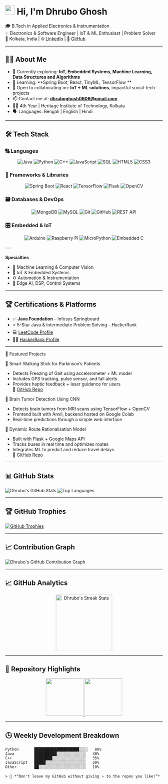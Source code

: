 # <img src="https://cdn.jsdelivr.net/gh/Dhrubo04/Dhrubo04/waving-hand.svg" width="30" height="30"> Hi, I'm Dhrubo Ghosh

🎓 B.Tech in Applied Electronics & Instrumentation  
💡 Electronics & Software Engineer | IoT & ML Enthusiast | Problem Solver  
📍 Kolkata, India | 🌐 [LinkedIn](https://www.linkedin.com/in/dhrubo-ghosh-4663a0258) | 💼 [GitHub](https://github.com/Dhrubo04)

---

## 👨‍💻 About Me

- 🔭 Currently exploring: **IoT, Embedded Systems, Machine Learning, Data Structures and Algorithms**
- 🌱 Learning: **Spring Boot, React, TinyML, TensorFlow **
- 🤝 Open to collaborating on: **IoT + ML solutions**, impactful social-tech projects
- 📫 Contact me at: **dhruboghosh0606@gmail.com**
- 🧑‍🎓 4th Year | Heritage Institute of Technology, Kolkata
- 🗣️ Languages: Bengali | English | Hindi

---

## 🛠️ Tech Stack

### 🔠 **Languages**
<div align="center">
  
![Java](https://img.shields.io/badge/Java-%23ED8B00.svg?style=for-the-badge&logo=java&logoColor=white)
![Python](https://img.shields.io/badge/Python-%233776AB.svg?style=for-the-badge&logo=python&logoColor=white)
![C++](https://img.shields.io/badge/C++-%2300599C.svg?style=for-the-badge&logo=c%2B%2B&logoColor=white)
![JavaScript](https://img.shields.io/badge/JavaScript-%23F7DF1E.svg?style=for-the-badge&logo=javascript&logoColor=black)
![SQL](https://img.shields.io/badge/SQL-%2300f.svg?style=for-the-badge&logo=mysql&logoColor=white)
![HTML5](https://img.shields.io/badge/HTML5-%23E34F26.svg?style=for-the-badge&logo=html5&logoColor=white)
![CSS3](https://img.shields.io/badge/CSS3-%231572B6.svg?style=for-the-badge&logo=css3&logoColor=white)

</div>

### 🧰 **Frameworks & Libraries**
<div align="center">

![Spring Boot](https://img.shields.io/badge/Spring%20Boot-%236DB33F.svg?style=for-the-badge&logo=spring-boot&logoColor=white)
![React](https://img.shields.io/badge/React-%2320232a.svg?style=for-the-badge&logo=react&logoColor=%2361DAFB)
![TensorFlow](https://img.shields.io/badge/TensorFlow-%23FF6F00.svg?style=for-the-badge&logo=TensorFlow&logoColor=white)
![Flask](https://img.shields.io/badge/Flask-%23000.svg?style=for-the-badge&logo=flask&logoColor=white)
![OpenCV](https://img.shields.io/badge/OpenCV-%235C3EE8.svg?style=for-the-badge&logo=opencv&logoColor=white)

</div>

### 🗃️ **Databases & DevOps**
<div align="center">

![MongoDB](https://img.shields.io/badge/MongoDB-%234ea94b.svg?style=for-the-badge&logo=mongodb&logoColor=white)
![MySQL](https://img.shields.io/badge/MySQL-%2300f.svg?style=for-the-badge&logo=mysql&logoColor=white)
![Git](https://img.shields.io/badge/Git-%23F05033.svg?style=for-the-badge&logo=git&logoColor=white)
![GitHub](https://img.shields.io/badge/GitHub-%23121011.svg?style=for-the-badge&logo=github&logoColor=white)
![REST API](https://img.shields.io/badge/REST-API-%23005571.svg?style=for-the-badge)

</div>

### 🎛️ **Embedded & IoT**
<div align="center">

![Arduino](https://img.shields.io/badge/Arduino-%2300979D.svg?style=for-the-badge&logo=arduino&logoColor=white)
![Raspberry Pi](https://img.shields.io/badge/Raspberry%20Pi-%23C51A4A.svg?style=for-the-badge&logo=raspberry-pi&logoColor=white)
![MicroPython](https://img.shields.io/badge/MicroPython-%232C3E50.svg?style=for-the-badge&logo=python&logoColor=white)
![Embedded C](https://img.shields.io/badge/Embedded_C-%235C6BC0.svg?style=for-the-badge&logo=c&logoColor=white)

</div>
---


**Specialties**  
- 🧠 Machine Learning & Computer Vision  
- 🔌 IoT & Embedded Systems  
- ⚙️ Automation & Instrumentation  
- 🧰 Edge AI, DSP, Control Systems

---

## 🏆 Certifications & Platforms

- ✅ **Java Foundation** – Infosys Springboard  
- ⭐ 5-Star Java & Intermediate Problem Solving – HackerRank  
- 💻 [LeetCode Profile](https://leetcode.com/u/7QHlvdWbAY/)  
- 🧑‍💻 [HackerRank Profile](https://www.hackerrank.com/profile/dhruboghosh0606)

---

🚀 Featured Projects  

🦯 Smart Walking Stick for Parkinson’s Patients  
  - Detects Freezing of Gait using accelerometer + ML model  
  - Includes GPS tracking, pulse sensor, and fall alerts  
  - Provides haptic feedback + laser guidance for users  
🔗 [GitHub Repo](https://github.com/Dhrubo04/WeWalk)  

🧠 Brain Tumor Detection Using CNN  
  - Detects brain tumors from MRI scans using TensorFlow + OpenCV  
  - Frontend built with Anvil, backend hosted on Google Colab  
  - Real-time predictions through a simple web interface  

🚌 Dynamic Route Rationalisation Model  
  - Built with Flask + Google Maps API  
  - Tracks buses in real time and optimizes routes  
  - Integrates ML to predict and reduce travel delays  
🔗 [GitHub Repo](https://github.com/Dhrubo04/Dynamic-Route-Rationalization-model)  

---

## 📊 GitHub Stats

![Dhrubo's GitHub Stats](https://github-readme-stats.vercel.app/api?username=Dhrubo04&show_icons=true&theme=tokyonight)
![Top Languages](https://github-readme-stats.vercel.app/api/top-langs/?username=Dhrubo04&layout=compact&theme=tokyonight)

---

## 🏆 GitHub Trophies

[![GitHub Trophies](https://github-profile-trophy.vercel.app/?username=Dhrubo04&theme=onestar)](https://github.com/Dhrubo04)

---

## 📈 Contribution Graph

![Dhrubo's GitHub Contribution Graph](https://github-readme-activity-graph.vercel.app/graph?username=Dhrubo04&theme=github-compact)


---

## 📈 GitHub Analytics

<p align="center">
  <img height="180em" src="https://github-readme-streak-stats.herokuapp.com/?user=Dhrubo04&theme=tokyonight" alt="Dhrubo's Streak Stats"/>
</p>

---

## 🌟 Repository Highlights

<p align="center">
  <a href="https://github.com/Dhrubo04/WeWalk">
    <img height="120em" src="https://github-readme-stats.vercel.app/api/pin/?username=Dhrubo04&repo=WeWalk&theme=tokyonight" />
  </a>
  <a href="https://github.com/Dhrubo04/Dynamic-Route-Rationalization-model">
    <img height="120em" src="https://github-readme-stats.vercel.app/api/pin/?username=Dhrubo04&repo=Dynamic-Route-Rationalization-model&theme=tokyonight" />
  </a>
</p>

---

## 🕒 Weekly Development Breakdown

```text
Python       ████████████████████░░░░   80% 
Java         ██████████░░░░░░░░░░░░░   40%
C++          ████████░░░░░░░░░░░░░░░   35%
JavaScript   █████░░░░░░░░░░░░░░░░░░   20%
Other        ██░░░░░░░░░░░░░░░░░░░░░   10%

> 💬 *“Don't leave my GitHub without giving ⭐ to the repos you like!”*

